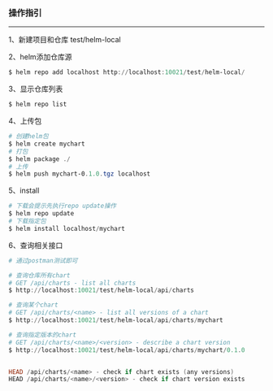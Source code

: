 ### 操作指引

______

1、新建项目和仓库    test/helm-local

2、helm添加仓库源

```powershell
$ helm repo add localhost http://localhost:10021/test/helm-local/
```

3、显示仓库列表

```powershell
$ helm repo list
```

4、上传包

```powershell
# 创建helm包
$ helm create mychart
# 打包
$ helm package ./
# 上传
$ helm push mychart-0.1.0.tgz localhost
```

5、install

```powershell
# 下载会提示先执行repo update操作
$ helm repo update
# 下载指定包
$ helm install localhost/mychart
```

6、查询相关接口

```powershell
# 通过postman测试即可

# 查询仓库所有chart 
# GET /api/charts - list all charts
$ http://localhost:10021/test/helm-local/api/charts

# 查询某个chart
# GET /api/charts/<name> - list all versions of a chart
$ http://localhost:10021/test/helm-local/api/charts/mychart

# 查询指定版本的chart
# GET /api/charts/<name>/<version> - describe a chart version
$ http://localhost:10021/test/helm-local/api/charts/mychart/0.1.0


HEAD /api/charts/<name> - check if chart exists (any versions)
HEAD /api/charts/<name>/<version> - check if chart version exists
```

